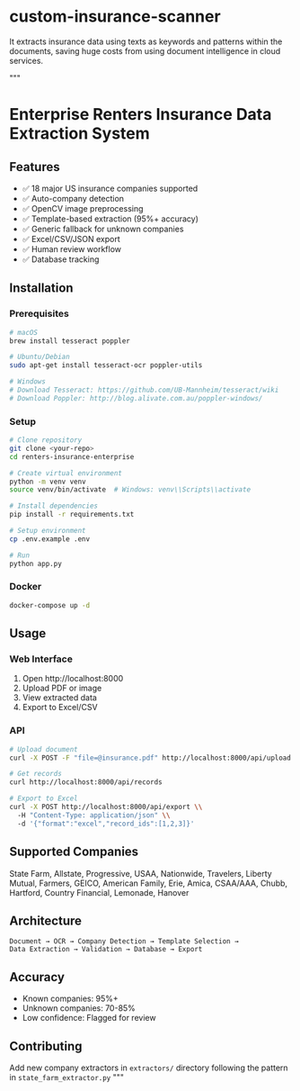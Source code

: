 # custom-insurance-scanner
It extracts insurance data using texts as keywords and patterns within the documents, saving huge costs from using document intelligence in cloud services.

"""
# Enterprise Renters Insurance Data Extraction System

## Features
- ✅ 18 major US insurance companies supported
- ✅ Auto-company detection
- ✅ OpenCV image preprocessing
- ✅ Template-based extraction (95%+ accuracy)
- ✅ Generic fallback for unknown companies
- ✅ Excel/CSV/JSON export
- ✅ Human review workflow
- ✅ Database tracking

## Installation

### Prerequisites
```bash
# macOS
brew install tesseract poppler

# Ubuntu/Debian
sudo apt-get install tesseract-ocr poppler-utils

# Windows
# Download Tesseract: https://github.com/UB-Mannheim/tesseract/wiki
# Download Poppler: http://blog.alivate.com.au/poppler-windows/
```

### Setup
```bash
# Clone repository
git clone <your-repo>
cd renters-insurance-enterprise

# Create virtual environment
python -m venv venv
source venv/bin/activate  # Windows: venv\\Scripts\\activate

# Install dependencies
pip install -r requirements.txt

# Setup environment
cp .env.example .env

# Run
python app.py
```

### Docker
```bash
docker-compose up -d
```

## Usage

### Web Interface
1. Open http://localhost:8000
2. Upload PDF or image
3. View extracted data
4. Export to Excel/CSV

### API
```bash
# Upload document
curl -X POST -F "file=@insurance.pdf" http://localhost:8000/api/upload

# Get records
curl http://localhost:8000/api/records

# Export to Excel
curl -X POST http://localhost:8000/api/export \\
  -H "Content-Type: application/json" \\
  -d '{"format":"excel","record_ids":[1,2,3]}'
```

## Supported Companies
State Farm, Allstate, Progressive, USAA, Nationwide, Travelers, 
Liberty Mutual, Farmers, GEICO, American Family, Erie, Amica, 
CSAA/AAA, Chubb, Hartford, Country Financial, Lemonade, Hanover

## Architecture
```
Document → OCR → Company Detection → Template Selection → 
Data Extraction → Validation → Database → Export
```

## Accuracy
- Known companies: 95%+
- Unknown companies: 70-85%
- Low confidence: Flagged for review

## Contributing
Add new company extractors in `extractors/` directory following 
the pattern in `state_farm_extractor.py`
"""
